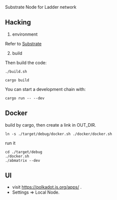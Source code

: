 Substrate Node for Ladder network

## Hacking

1. environment

Refer to [Substrate](https://github.com/paritytech/substrate#building)

2. build

Then build the code:

```
./build.sh

cargo build
```

You can start a development chain with:
```
cargo run -- --dev
```

## Docker
build by cargo, then create a link in OUT_DIR.
```
ln -s ./target/debug/docker.sh ./docker/docker.sh
```
run it 
```
cd ./target/debug
./docker.sh
./abmatrix --dev
```

## UI
* visit https://polkadot.js.org/apps/ .
* Settings => Local Node.
